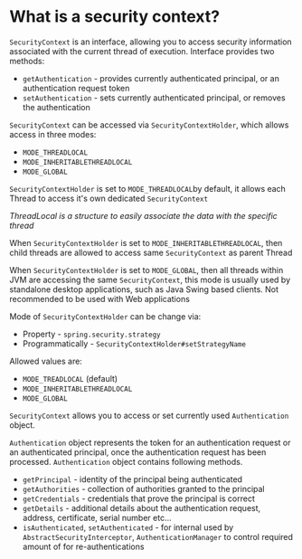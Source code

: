 # What is a security context?
```SecurityContext``` is an interface, allowing you to access security information associated  with the 
current thread of execution. Interface provides two methods:
- ```getAuthentication``` - provides currently authenticated principal, or an authentication request token
- ```setAuthentication``` - sets currently authenticated principal, or removes the authentication

```SecurityContext``` can be accessed via ```SecurityContextHolder```, which allows access in three modes:
- ```MODE_THREADLOCAL```
- ```MODE_INHERITABLETHREADLOCAL```
- ```MODE_GLOBAL```

```SecurityContextHolder``` is set to ```MODE_THREADLOCAL```by default, it allows each Thread to access it's own dedicated
```SecurityContext```

_ThreadLocal is a structure to easily associate the data with the specific thread_    

When ```SecurityContextHolder``` is set to ```MODE_INHERITABLETHREADLOCAL```, then child threads are allowed to access 
same ```SecurityContext``` as parent Thread 

When ```SecurityContextHolder``` is set to ```MODE_GLOBAL```, then all threads within JVM are accessing the same ```SecurityContext```,
this mode is usually used by standalone desktop applications, such as Java Swing based clients. Not recommended to be used 
with Web applications

Mode of ```SecurityContextHolder``` can be change via:
- Property - ```spring.security.strategy```
- Programmatically - ```SecurityContextHolder#setStrategyName```

Allowed values are:
- ```MODE_TREADLOCAL``` (default)
- ```MODE_INHERITABLETHREADLOCAL```
- ```MODE_GLOBAL```


```SecurityContext``` allows you to access or set currently used ```Authentication``` object.

```Authentication``` object represents the token for an authentication request or an authenticated principal, once the 
authentication request has been processed. ```Authentication``` object contains following methods. 
- ```getPrincipal``` - identity of the principal being authenticated
- ```getAuthorities``` - collection of authorities granted to the principal 
- ```getCredentials``` - credentials that prove the principal is correct
- ```getDetails``` - additional details about the authentication request, address, certificate, serial number etc...
- ```isAuthenticated```, ```setAuthenticated``` - for internal used by ```AbstractSecurityInterceptor```, ```AuthenticationManager```
to control required amount of for re-authentications 